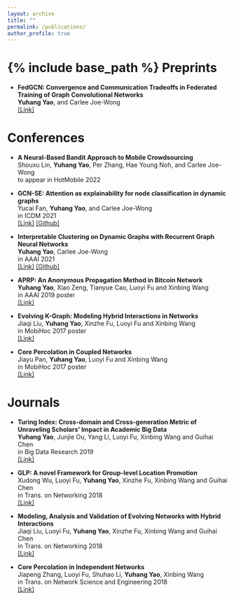 ```yaml
---
layout: archive
title: ""
permalink: /publications/
author_profile: true
---
```


{% include base_path %}
Preprints
======
* <b>FedGCN: Convergence and Communication Tradeoffs in Federated Training of Graph Convolutional Networks </b> <br>
<b>Yuhang Yao</b>, and Carlee Joe-Wong <br>
[[Link]](https://arxiv.org/abs/2201.12433)

Conferences
======

* <b>A Neural-Based Bandit Approach to Mobile Crowdsourcing </b> <br>
Shouxu Lin, <b>Yuhang Yao</b>, Per Zhang, Hae Young Noh, and Carlee Joe-Wong <br>
to appear in HotMobile 2022

* <b>GCN-SE: Attention as explainability for node classification in dynamic
graphs </b> <br>
Yucai Fan, <b>Yuhang Yao</b>, and Carlee Joe-Wong <br>
in ICDM 2021 <br>
[[Link]](https://arxiv.org/abs/2110.05598) [[Github]](https://github.com/GCN-SE/GCN-SE)

* <b>Interpretable Clustering on Dynamic Graphs with Recurrent Graph Neural Networks</b> <br>
<b>Yuhang Yao</b>, Carlee Joe-Wong <br>
in AAAI 2021 <br>
[[Link]](https://arxiv.org/abs/2012.08740) [[Github]](https://github.com/InterpretableClustering/InterpretableClustering)

* <b>APRP: An Anonymous Propagation Method in Bitcoin Network </b> <br>
<b>Yuhang Yao</b>, Xiao Zeng, Tianyue Cao, Luoyi Fu and Xinbing Wang <br>
in AAAI 2019 poster<br>
[[Link]](https://ojs.aaai.org/index.php/AAAI/article/view/5173)
    
* <b>Evolving K-Graph: Modeling Hybrid Interactions in Networks </b> <br>
Jiaqi Liu, <b>Yuhang Yao</b>, Xinzhe Fu, Luoyi Fu and Xinbing Wang <br>
in MobiHoc 2017 poster<br>
[[Link]](https://dl.acm.org/doi/10.1145/3084041.3098920)
    
* <b>Core Percolation in Coupled Networks </b> <br>
Jiayu Pan, <b>Yuhang Yao</b>, Luoyi Fu and Xinbing Wang <br>
in MobiHoc 2017 poster<br>
[[Link]](https://dl.acm.org/doi/abs/10.1145/3084041.3098919)

Journals
======

* <b>Turing Index: Cross-domain and Cross-generation Metric of Unraveling Scholars’ Impact in Academic Big Data </b> <br>
<b>Yuhang Yao</b>, Junjie Ou, Yang Li, Luoyi Fu, Xinbing Wang and Guihai Chen <br>
in Big Data Research 2019<br>
[[Link]](http://www.infocomm-journal.com/bdr/EN/10.11959/j.issn.2096-0271.2019039)

* <b>GLP: A novel Framework for Group-level Location Promotion </b> <br>
Xudong Wu, Luoyi Fu, <b>Yuhang Yao</b>, Xinzhe Fu, Xinbing Wang and Guihai Chen <br>
in Trans. on Networking 2018<br>
[[Link]](https://ieeexplore.ieee.org/document/8542949)

* <b>Modeling, Analysis and Validation of Evolving Networks with Hybrid Interactions </b> <br>
Jiaqi Liu, Luoyi Fu, <b>Yuhang Yao</b>, Xinzhe Fu, Xinbing Wang and Guihai Chen <br>
in Trans. on Networking 2018<br>
[[Link]](https://ieeexplore.ieee.org/abstract/document/8558719)

* <b>Core Percolation in Independent Networks </b> <br>
Jiapeng Zhang, Luoyi Fu, Shuhao Li, <b>Yuhang Yao</b>, Xinbing Wang <br>
in Trans. on Network Science and Engineering 2018<br>
[[Link]](https://ieeexplore.ieee.org/abstract/document/8565947)
